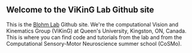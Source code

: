 ## Welcome to the ViKinG Lab Github site

This is the [Blohm Lab](http://www.compneurosci.com/) Github site. We're the computational Vision and Kinematics Group (ViKinG) at Queen's University, Kingston, ON, Canada. This is where you can find code and tutorials from the lab and from the Computational Sensory-Motor Neuroscience summer school (CoSMo).  

